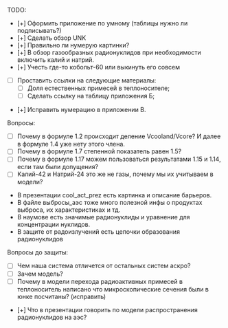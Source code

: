 TODO:
- [+] Оформить приложение по умному (таблицы нужно ли подписывать?)
- [+] Сделать обзор UNK
- [+] Правильно ли нумерую картинки?
- [+] В обзор газообразных радионуклидов при необходимости включить калий и натрий.
- [+] Учесть где-то кобольт-60 или выкинуть его совсем
- [ ] Проставить ссылки на следующие материалы:
	-[ ] Доля естественных примесей в теплоносителе;
	-[ ] Сделать ссылку на таблицу приложения Б;
- [+] Исправить нумерацию в приложении В.

Вопросы:
- [ ] Почему в формуле 1.2 происходит деление Vcooland/Vcore? И далее в формуле 1.4 уже нету этого члена. 
- [ ] Почему в формуле 1.7 степенной показатель равен 1.5?
- [ ] Почему в формуле 1.17 можем пользоваться результатами 1.15 и 1.14, если там были допущения?
- [ ] Калий-42 и Натрий-24 это же не газы, почему мы их учитываем в модели?

- В презентации cool_act_prez есть картинка и описание барьеров.
- В файле выбросы_аэс тоже много полезной инфы о продуктах выброса, их характеристиках и тд.
- В наумове есть значимые радионуклиды и уравнение для концентрации нуклидов.
- В защите от радоизлучений есть цепочки образования радионуклидов

Вопросы до защиты:
- [ ] Чем наша система отличется от остальных систем аскро?
- [ ] Зачем модель?
- [ ] Почему в модели перехода радиоактивных примесей в теплоноситель написано что микроскопические сечения были в юнке посчитаны? (исправить)
- [+] Что в презентации говорить по модели распространения радионуклидов на аэс?